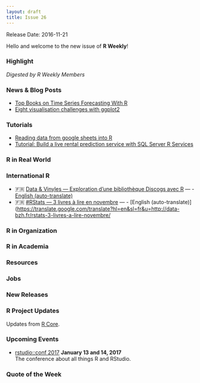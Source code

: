 ```yaml
---
layout: draft
title: Issue 26
---
```


Release Date: 2016-11-21

Hello and welcome to the new issue of **R Weekly**!

### Highlight

*Digested by R Weekly Members*


### News & Blog Posts

+ [Top Books on Time Series Forecasting With R](http://machinelearningmastery.com/books-on-time-series-forecasting-with-r/) 
+ [Eight visualisation challenges with ggplot2](https://speakerdeck.com/hadley/eight-visualisation-challenges-with-ggplot2) 

### Tutorials

+ [Reading data from google sheets into R](http://blog.revolutionanalytics.com/2016/11/rhttp://www.opiniomics.org/reading-data-from-google-sheets-into-r/) 
+ [Tutorial: Build a live rental prediction service with SQL Server R Services](http://blog.revolutionanalytics.com/2016/11/r-services-intelligent-app.html) 

### R in Real World



### International R

+ :fr: [Data & Vinyles — Exploration d’une bibliothèque Discogs avec R](http://colinfay.me/data-vinyles-bibliotheque-discogs-r/) — - [English (auto-translate)](https://translate.google.com/translate?hl=en&sl=fr&u=http://colinfay.me/data-vinyles-bibliotheque-discogs-r/) 
+ :fr: [#RStats — 3 livres à lire en novembre](http://data-bzh.fr/rstats-3-livres-a-lire-novembre/) — - [English (auto-translate)](https://translate.google.com/translate?hl=en&sl=fr&u=http://data-bzh.fr/rstats-3-livres-a-lire-novembre/ 

### R in Organization



### R in Academia



### Resources



### Jobs



### New Releases



### R Project Updates

Updates from [R Core](http://developer.r-project.org/blosxom.cgi/R-devel/NEWS).



### Upcoming Events

+ [rstudio::conf 2017](https://www.rstudio.com/conference/)  **January 13 and 14, 2017** <br>
The conference about all things R and RStudio.<br /> 


### Quote of the Week

